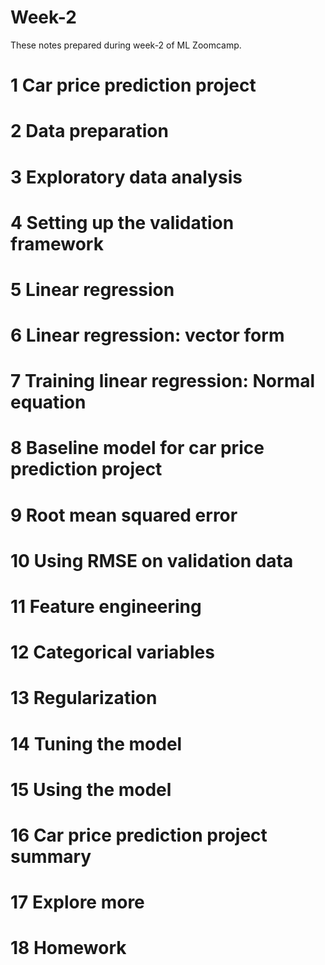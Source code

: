 # Week-2
These notes prepared during week-2 of ML Zoomcamp. 

# 1 Car price prediction project


# 2 Data preparation

# 3 Exploratory data analysis

# 4 Setting up the validation framework
# 5 Linear regression
# 6 Linear regression: vector form
# 7 Training linear regression: Normal equation
# 8 Baseline model for car price prediction project
# 9 Root mean squared error
# 10 Using RMSE on validation data
# 11 Feature engineering
# 12 Categorical variables
# 13 Regularization
# 14 Tuning the model
# 15 Using the model
# 16 Car price prediction project summary
# 17 Explore more
# 18 Homework

